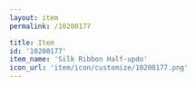 ```yaml
---
layout: item
permalink: /10200177

title: Item
id: '10200177'
item_name: 'Silk Ribbon Half-updo'
icon_url: 'item/icon/customize/10200177.png'
---
```

